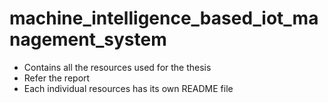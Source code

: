 # machine_intelligence_based_iot_management_system
- Contains all the resources used for the thesis
- Refer the report
- Each individual resources has its own README file
